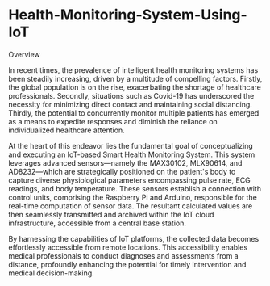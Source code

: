 # Health-Monitoring-System-Using-IoT

Overview

In recent times, the prevalence of intelligent health monitoring systems has been steadily increasing, driven by a multitude of compelling factors. Firstly, the global population is on the rise, exacerbating the shortage of healthcare professionals. Secondly, situations such as Covid-19 has underscored the necessity for minimizing direct contact and maintaining social distancing. Thirdly, the potential to concurrently monitor multiple patients has emerged as a means to expedite responses and diminish the reliance on individualized healthcare attention.

At the heart of this endeavor lies the fundamental goal of conceptualizing and executing an IoT-based Smart Health Monitoring System. This system leverages advanced sensors—namely the MAX30102, MLX90614, and AD8232—which are strategically positioned on the patient's body to capture diverse physiological parameters encompassing pulse rate, ECG readings, and body temperature. These sensors establish a connection with control units, comprising the Raspberry Pi and Arduino, responsible for the real-time computation of sensor data. The resultant calculated values are then seamlessly transmitted and archived within the IoT cloud infrastructure, accessible from a central base station.

By harnessing the capabilities of IoT platforms, the collected data becomes effortlessly accessible from remote locations. This accessibility enables medical professionals to conduct diagnoses and assessments from a distance, profoundly enhancing the potential for timely intervention and medical decision-making.
